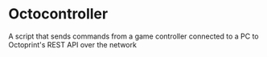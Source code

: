 # Octocontroller
A script that sends commands from a game controller connected to a PC to Octoprint's REST API over the network
